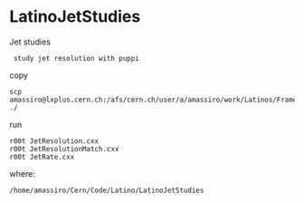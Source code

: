 # LatinoJetStudies
Jet studies

     study jet resolution with puppi

 
copy

    scp amassiro@lxplus.cern.ch:/afs/cern.ch/user/a/amassiro/work/Latinos/Framework/CMSSW_7_3_1/src/LatinoTrees/AnalysisStep/test/latino_stepB_latinosYieldSkim_MC_ggHww.root ./

    
run 

    r00t JetResolution.cxx
    r00t JetResolutionMatch.cxx
    r00t JetRate.cxx
    
    
where:

    /home/amassiro/Cern/Code/Latino/LatinoJetStudies